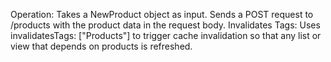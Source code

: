Operation:
Takes a NewProduct object as input.
Sends a POST request to /products with the product data in the request body.
Invalidates Tags:
Uses invalidatesTags: ["Products"] to trigger cache invalidation so that any list or view that depends on products is refreshed.
